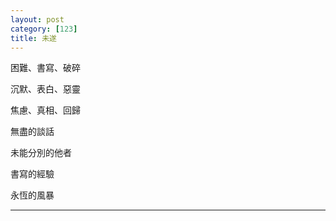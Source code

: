 ```yaml
---
layout: post
category: [123]
title: 未遂
---
```


困難、書寫、破碎

沉默、表白、惡靈

焦慮、真相、回歸

無盡的談話

未能分別的他者

書寫的經驗

永恆的風暴



--------




